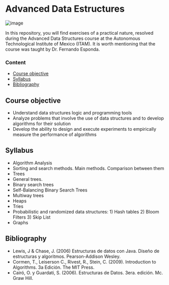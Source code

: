 # Advanced Data Estructures

![image](https://media.geeksforgeeks.org/wp-content/cdn-uploads/20201129105858/Tree-Basic-Terminology.png)

In this repository, you will find exercises of a practical nature, resolved during the Advanced Data Structures course at the Autonomous Technological Institute of Mexico (ITAM). It is worth mentioning that the course was taught by Dr. Fernando Esponda.

### Content
* [Course objective](#Course-objective)
* [Syllabus](#Syllabus) 
* [Bibliography](#Bibliography) 


## Course objective

- Understand data structures logic and programming tools
- Analyze problems that involve the use of data structures and to develop algorithms for their solution
- Develop the ability to design and execute experiments to empirically measure the performance of algorithms


## Syllabus

- Algorithm Analysis
- Sorting and search methods. Main methods. Comparison between them
- Trees
- General trees.
- Binary search trees
- Self-Balancing Binary Search Trees
- Multiway trees
- Heaps
- Tries
- Probabilistic and randomized data structures:
      1) Hash tables
      2) Bloom Filters
      3) Skip List
- Graphs


## Bibliography

- Lewis, J & Chase, J. (2006) Estructuras de datos con Java. Diseño de estructuras y algoritmos. Pearson-Addison Wesley.
- Cormen, T., Leiserson C., Rivest, R., Stein, C. (2009). Introduction to Algorithms. 3a Edición. The MIT Press.
- Cairó, O. y Guardati, S. (2006). Estructuras de Datos. 3era. edición. Mc. Graw Hill.
